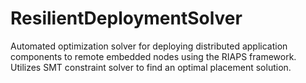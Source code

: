 # ResilientDeploymentSolver

Automated optimization solver for deploying distributed application components to remote embedded nodes using the RIAPS framework. Utilizes SMT constraint solver to find an optimal placement solution.
